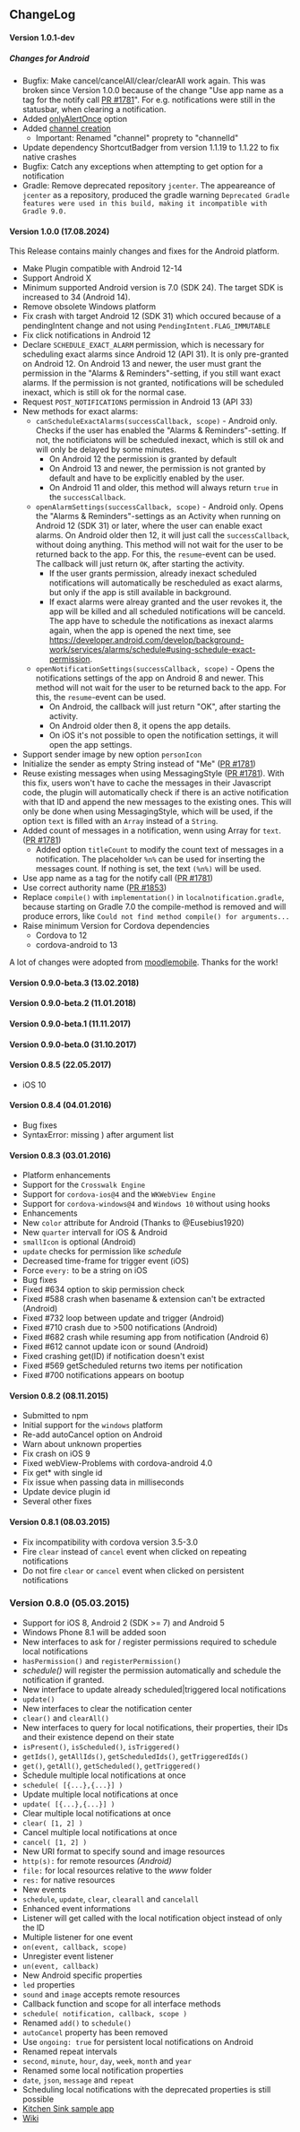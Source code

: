 ChangeLog
---------
#### Version 1.0.1-dev

##### Changes for Android
- Bugfix: Make cancel/cancelAll/clear/clearAll work again. This was broken since Version 1.0.0 because of the change "Use app name as a tag for the notify call [PR #1781](https://github.com/katzer/cordova-plugin-local-notifications/pull/1781)". For e.g. notifications were still in the statusbar, when clearing a notification.
- Added [onlyAlertOnce](https://developer.android.com/reference/android/app/Notification.Builder#setOnlyAlertOnce(boolean)) option
- Added [channel creation](README.md#android-notification-channels)
  - Important: Renamed "channel" proprety to "channelId"
- Update dependency ShortcutBadger from version 1.1.19 to 1.1.22 to fix native crashes
- Bugfix: Catch any exceptions when attempting to get option for a notification
- Gradle: Remove deprecated repository `jcenter`. The appeareance of `jcenter` as a repository, produced the gradle warning `Deprecated Gradle features were used in this build, making it incompatible with Gradle 9.0.`

#### Version 1.0.0 (17.08.2024)
This Release contains mainly changes and fixes for the Android platform.

- Make Plugin compatible with Android 12-14
- Support Android X
- Minimum supported Android version is 7.0 (SDK 24). The target SDK is increased to 34 (Android 14).
- Remove obsolete Windows platform
- Fix crash with target Android 12 (SDK 31) which occured because of a pendingIntent change and not using `PendingIntent.FLAG_IMMUTABLE`
- Fix click notifications in Android 12
- Declare `SCHEDULE_EXACT_ALARM` permission, which is necessary for scheduling exact alarms since Android 12 (API 31). It is only pre-granted on Android 12. On Android 13 and newer, the user must grant the permission in the "Alarms & Reminders"-setting, if you still want exact alarms. If the permission is not granted, notifications will be scheduled inexact, which is still ok for the normal case.
- Request `POST_NOTIFICATIONS` permission in Android 13 (API 33)
- New methods for exact alarms:
    - `canScheduleExactAlarms(successCallback, scope)` - Android only. Checks if the user has enabled the "Alarms & Reminders"-setting.  If not, the notificiatons will be scheduled inexact, which is still ok and will only be delayed by some minutes.
        - On Android 12 the permission is granted by default
        - On Android 13 and newer, the permission is not granted by default and have to be explicitly enabled by the user.
        - On Android 11 and older, this method will always return `true` in the `successCallback`.
    - `openAlarmSettings(successCallback, scope)` - Android only. Opens the "Alarms & Reminders"-settings as an Activity when running on Android 12 (SDK 31) or later, where the user can enable exact alarms. On Android older then 12, it will just call the `successCallback`, without doing anything. This method will not wait for the user to be returned back to the app. For this, the `resume`-event can be used. The callback will just return `OK`, after starting the activity.
        - If the user grants permission, already inexact scheduled notifications will automatically be rescheduled as exact alarms, but only if the app is still available in background.
        - If exact alarms were alreay granted and the user revokes it, the app will be killed and all scheduled notifications will be canceld. The app have to schedule the notifications as inexact alarms again, when the app is opened the next time, see https://developer.android.com/develop/background-work/services/alarms/schedule#using-schedule-exact-permission.
    - `openNotificationSettings(successCallback, scope)` - Opens the notifications settings of the app on Android 8 and newer. This method will not wait for the user to be returned back to the app. For this, the `resume`-event can be used.
        - On Android, the callback will just return "OK", after starting the activity.
        - On Android older then 8, it opens the app details.
        - On iOS it's not possible to open the notification settings, it will open the app settings.
- Support sender image by new option `personIcon`
- Initialize the sender as empty String instead of "Me" ([PR #1781](https://github.com/katzer/cordova-plugin-local-notifications/pull/1781))
- Reuse existing messages when using MessagingStyle ([PR #1781](https://github.com/katzer/cordova-plugin-local-notifications/pull/1781)). With this fix, users won't have to cache the messages in their Javascript code, the plugin will automatically check if there is an active notification with that ID and append the new messages to the existing ones. This will only be done when using MessagingStyle, which will be used, if the option `text` is filled with an `Array` instead of a `String`.
- Added count of messages in a notification, wenn using Array for `text`. ([PR #1781](https://github.com/katzer/cordova-plugin-local-notifications/pull/1781))
    - Added option `titleCount` to modify the count text of messages in a notification. The placeholder `%n%` can be used for inserting the messages count. If nothing is set, the text `(%n%)` will be used.
- Use app name as a tag for the notify call ([PR #1781](https://github.com/katzer/cordova-plugin-local-notifications/pull/1781))
- Use correct authority name ([PR #1853](https://github.com/katzer/cordova-plugin-local-notifications/pull/1853))
- Replace `compile()` with `implementation()` in `localnotification.gradle`, because starting on Gradle 7.0 the compile-method is removed and will produce errors, like `Could not find method compile() for arguments...`
- Raise minimum Version for Cordova dependencies
    - Cordova to 12
    - cordova-android to 13

A lot of changes were adopted from [moodlemobile](https://github.com/moodlemobile/cordova-plugin-local-notification). Thanks for the work!

#### Version 0.9.0-beta.3 (13.02.2018)

#### Version 0.9.0-beta.2 (11.01.2018)

#### Version 0.9.0-beta.1 (11.11.2017)

#### Version 0.9.0-beta.0 (31.10.2017)

#### Version 0.8.5 (22.05.2017)
- iOS 10

#### Version 0.8.4 (04.01.2016)
- Bug fixes
 - SyntaxError: missing ) after argument list

#### Version 0.8.3 (03.01.2016)
- Platform enhancements
 - Support for the `Crosswalk Engine`
 - Support for `cordova-ios@4` and the `WKWebView Engine`
 - Support for `cordova-windows@4` and `Windows 10` without using hooks
- Enhancements
 - New `color` attribute for Android (Thanks to @Eusebius1920)
 - New `quarter` intervall for iOS & Android
 - `smallIcon` is optional (Android)
 - `update` checks for permission like _schedule_
 - Decreased time-frame for trigger event (iOS)
 - Force `every:` to be a string on iOS
- Bug fixes
 - Fixed #634 option to skip permission check
 - Fixed #588 crash when basename & extension can't be extracted (Android)
 - Fixed #732 loop between update and trigger (Android)
 - Fixed #710 crash due to >500 notifications (Android)
 - Fixed #682 crash while resuming app from notification (Android 6)
 - Fixed #612 cannot update icon or sound (Android)
 - Fixed crashing get(ID) if notification doesn't exist
 - Fixed #569 getScheduled returns two items per notification
 - Fixed #700 notifications appears on bootup

#### Version 0.8.2 (08.11.2015)
- Submitted to npm
- Initial support for the `windows` platform
- Re-add autoCancel option on Android
- Warn about unknown properties
- Fix crash on iOS 9
- Fixed webView-Problems with cordova-android 4.0
- Fix get* with single id
- Fix issue when passing data in milliseconds
- Update device plugin id
- Several other fixes

#### Version 0.8.1 (08.03.2015)

- Fix incompatibility with cordova version 3.5-3.0
- Fire `clear` instead of `cancel` event when clicked on repeating notifications
- Do not fire `clear` or `cancel` event when clicked on persistent notifications

### Version 0.8.0 (05.03.2015)

- Support for iOS 8, Android 2 (SDK >= 7) and Android 5
 - Windows Phone 8.1 will be added soon
- New interfaces to ask for / register permissions required to schedule local notifications
 - `hasPermission()` and `registerPermission()`
 - _schedule()_ will register the permission automatically and schedule the notification if granted.
- New interface to update already scheduled|triggered local notifications
 - `update()`
- New interfaces to clear the notification center
 - `clear()` and `clearAll()`
- New interfaces to query for local notifications, their properties, their IDs and their existence depend on their state
 - `isPresent()`, `isScheduled()`, `isTriggered()`
 - `getIds()`, `getAllIds()`, `getScheduledIds()`, `getTriggeredIds()`
 - `get()`, `getAll()`, `getScheduled()`, `getTriggered()`
- Schedule multiple local notifications at once
 - `schedule( [{...},{...}] )`
- Update multiple local notifications at once
 - `update( [{...},{...}] )`
- Clear multiple local notifications at once
 - `clear( [1, 2] )`
- Cancel multiple local notifications at once
 - `cancel( [1, 2] )`
- New URI format to specify sound and image resources
 - `http(s):` for remote resources _(Android)_
 - `file:` for local resources relative to the _www_ folder
 - `res:` for native resources
- New events
 - `schedule`, `update`, `clear`, `clearall` and `cancelall`
- Enhanced event informations
 - Listener will get called with the local notification object instead of only the ID
- Multiple listener for one event
 - `on(event, callback, scope)`
- Unregister event listener
 - `un(event, callback)`
- New Android specific properties
 - `led` properties
 - `sound` and `image` accepts remote resources
- Callback function and scope for all interface methods
 - `schedule( notification, callback, scope )`
- Renamed `add()` to `schedule()`
- `autoCancel` property has been removed
 - Use `ongoing: true` for persistent local notifications on Android
- Renamed repeat intervals
 - `second`, `minute`, `hour`, `day`, `week`, `month` and `year`
- Renamed some local notification properties
 - `date`, `json`, `message` and `repeat`
 - Scheduling local notifications with the deprecated properties is still possible
- [Kitchen Sink sample app](https://github.com/katzer/cordova-plugin-local-notifications/tree/example)
- [Wiki](https://github.com/katzer/cordova-plugin-local-notifications/wiki)
